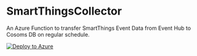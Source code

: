 # SmartThingsCollector

An Azure Function to transfer SmartThings Event Data from Event Hub to Cosoms DB on regular schedule.

[![Deploy to Azure](https://azuredeploy.net/deploybutton.svg)](https://deploy.azure.com/?repository=https://github.com/sam-cogan/SmartThingsCollector/Deploy)